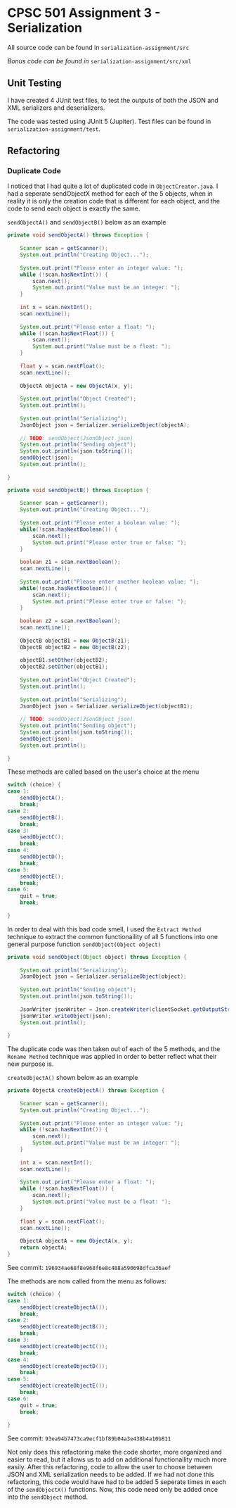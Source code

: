 # CPSC 501 Assignment 3 - Serialization

All source code can be found in `serialization-assignment/src`

*Bonus code can be found in* `serialization-assignment/src/xml`

## Unit Testing

I have created 4 JUnit test files, to test the outputs of both the JSON and XML serializers and deserializers.

The code was tested using JUnit 5 (Jupiter). Test files can be found in `serialization-assignment/test`.

## Refactoring

### Duplicate Code

I noticed that I had quite a lot of duplicated code in `ObjectCreator.java`. I had a seperate sendObjectX method for each of the 5 objects, when in reality it is only the creation code that is different for each object, and the code to send each object is exactly the same.

`sendObjectA()` and `sendObjectB()` below as an example

```java
private void sendObjectA() throws Exception {
	
	Scanner scan = getScanner();
	System.out.println("Creating Object...");
	
	System.out.print("Please enter an integer value: ");
	while (!scan.hasNextInt()) {
		scan.next();
		System.out.print("Value must be an integer: ");
	}
	
	int x = scan.nextInt();
	scan.nextLine();
	
	System.out.print("Please enter a float: ");
	while (!scan.hasNextFloat()) {
		scan.next();
		System.out.print("Value must be a float: ");
	}
	
	float y = scan.nextFloat();
	scan.nextLine();
	
	ObjectA objectA = new ObjectA(x, y);
	
	System.out.println("Object Created");
	System.out.println();
	
	System.out.println("Serializing");
	JsonObject json = Serializer.serializeObject(objectA);
	
	// TODO: sendObject(JsonObject json)
	System.out.println("Sending object");
	System.out.println(json.toString());
	sendObject(json);
	System.out.println();
	
}

private void sendObjectB() throws Exception {
	
	Scanner scan = getScanner();
	System.out.println("Creating Object...");
	
	System.out.print("Please enter a boolean value: ");
	while(!scan.hasNextBoolean()) {
		scan.next();
		System.out.print("Please enter true or false: ");
	}
	
	boolean z1 = scan.nextBoolean();
	scan.nextLine();
	
	System.out.print("Please enter another boolean value: ");
	while(!scan.hasNextBoolean()) {
		scan.next();
		System.out.print("Please enter true or false: ");
	}
	
	boolean z2 = scan.nextBoolean();
	scan.nextLine();
	
	ObjectB objectB1 = new ObjectB(z1);
	ObjectB objectB2 = new ObjectB(z2);
	
	objectB1.setOther(objectB2);
	objectB2.setOther(objectB1);
	
	System.out.println("Object Created");
	System.out.println();
	
	System.out.println("Serializing");
	JsonObject json = Serializer.serializeObject(objectB1);
	
	// TODO: sendObject(JsonObject json)
	System.out.println("Sending object");
	System.out.println(json.toString());
	sendObject(json);
	System.out.println();
	
}
```

These methods are called based on the user's choice at the menu

```java				
switch (choice) {
case 1:
    sendObjectA();
    break;
case 2:
    sendObjectB();
    break;
case 3:
    sendObjectC();
    break;
case 4:
    sendObjectD();
    break;
case 5:
    sendObjectE();
    break;
case 6:
    quit = true;
    break;
    
}
```

In order to deal with this bad code smell, I used the `Extract Method` technique to extract the common functionaility of all 5 functions into one general purpose function `sendObject(Object object)`

```java
private void sendObject(Object object) throws Exception {
	
	System.out.println("Serializing");
	JsonObject json = Serializer.serializeObject(object);
	
	System.out.println("Sending object");
	System.out.println(json.toString());
	
	JsonWriter jsonWriter = Json.createWriter(clientSocket.getOutputStream());
	jsonWriter.writeObject(json);
	System.out.println();
	
}
```

The duplicate code was then taken out of each of the 5 methods, and the `Rename Method` technique was applied in order to better reflect what their new purpose is.

`createObjectA()` shown below as an example

```java
private ObjectA createObjectA() throws Exception {
	
	Scanner scan = getScanner();
	System.out.println("Creating Object...");
	
	System.out.print("Please enter an integer value: ");
	while (!scan.hasNextInt()) {
		scan.next();
		System.out.print("Value must be an integer: ");
	}
	
	int x = scan.nextInt();
	scan.nextLine();
	
	System.out.print("Please enter a float: ");
	while (!scan.hasNextFloat()) {
		scan.next();
		System.out.print("Value must be a float: ");
	}
	
	float y = scan.nextFloat();
	scan.nextLine();
	
	ObjectA objectA = new ObjectA(x, y);
	return objectA;
}
```

See commit: `196934ae68f8e968f6e8c488a590698dfca36aef`

The methods are now called from the menu as follows:

```java
switch (choice) {
case 1:
	sendObject(createObjectA());
	break;
case 2:
	sendObject(createObjectB());
	break;
case 3:
	sendObject(createObjectC());
	break;
case 4:
	sendObject(createObjectD());
	break;
case 5:
	sendObject(createObjectE());
	break;
case 6:
	quit = true;
	break;
	
}
```

See commit: `93ea94b7473ca9ecf1bf89b04a3e438b4a10b811`

Not only does this refactoring make the code shorter, more organized and easier to read, but it allows us to add on additional functionaility much more easily. After this refactoring, code to allow the user to choose between JSON and XML serialization needs to be added. If we had not done this refactoring, this code would have had to be added 5 seperate times in each of the `sendObjectX()` functions. Now, this code need only be added once into the `sendObject` method. 
